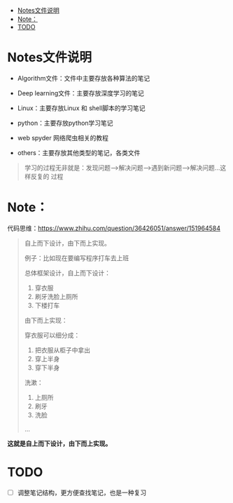 <!--ts-->
* [Notes文件说明](#notes文件说明)
* [Note：](#note)
* [TODO](#todo)

<!-- Added by: mikizhu, at: 2021年 6月 3日 星期四 18时31分15秒 CST -->

<!--te-->
# Notes文件说明

- Algorithm文件：文件中主要存放各种算法的笔记

- Deep learning文件：主要存放深度学习的笔记

- Linux：主要存放Linux 和 shell脚本的学习笔记

- python：主要存放python学习笔记

- web spyder 网络爬虫相关的教程

- others：主要存放其他类型的笔记，各类文件

> 学习的过程无非就是：发现问题-->解决问题-->遇到新问题-->解决问题...这样反复的
> 过程

# Note：

代码思维：https://www.zhihu.com/question/36426051/answer/151964584

> 自上而下设计，由下而上实现。
>
> 例子：比如现在要编写程序打车去上班
>
> 总体框架设计，自上而下设计：
>
> 1. 穿衣服
> 2. 刷牙洗脸上厕所
> 3. 下楼打车
>
> 由下而上实现：
>
> 穿衣服可以细分成：
>
> 1. 把衣服从柜子中拿出
> 2. 穿上半身
> 3. 穿下半身
>
> 洗漱：
>
> 1. 上厕所
> 2. 刷牙
> 3. 洗脸
>
> ...

**这就是自上而下设计，由下而上实现。**

# TODO

- [ ] 调整笔记结构，更方便查找笔记，也是一种复习

